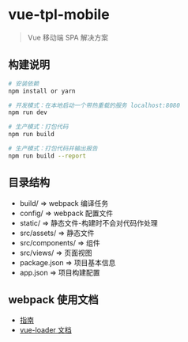 # vue-tpl-mobile

> Vue 移动端 SPA 解决方案

## 构建说明

``` bash
# 安装依赖
npm install or yarn

# 开发模式：在本地启动一个带热重载的服务 localhost:8080
npm run dev

# 生产模式：打包代码
npm run build

# 生产模式：打包代码并输出报告
npm run build --report
```

## 目录结构

- build/             => webpack 编译任务
- config/            => webpack 配置文件
- static/            => 静态文件-构建时不会对代码作处理
- src/assets/        => 静态文件
- src/components/    => 组件
- src/views/         => 页面视图
- package.json       => 项目基本信息
- app.json           => 项目构建配置

## webpack 使用文档

- [指南](http://vuejs-templates.github.io/webpack/)
- [vue-loader 文档](http://vuejs.github.io/vue-loader)
